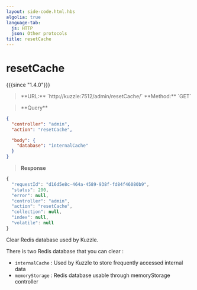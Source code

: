 ```yaml
---
layout: side-code.html.hbs
algolia: true
language-tab:
  js: HTTP
  json: Other protocols
title: resetCache
---
```


# resetCache

{{{since "1.4.0"}}}


<blockquote class="js">
<p>
**URL:** `http://kuzzle:7512/admin/resetCache/<database>`  
**Method:** `GET`
</p>
</blockquote>

<blockquote class="json">
<p>
**Query**
</p>
</blockquote>


```json
{
  "controller": "admin",
  "action": "resetCache",

  "body": {
    "database": "internalCache"
  }
}
```

>**Response**

```javascript
{
  "requestId": "d16d5e8c-464a-4589-938f-fd84f46080b9",
  "status": 200,
  "error": null,
  "controller": "admin",
  "action": "resetCache",
  "collection": null,
  "index": null,
  "volatile": null
}
```

Clear Redis database used by Kuzzle.  

There is two Redis database that you can clear :
 - `internalCache` : Used by Kuzzle to store frequently accessed internal data
 - `memoryStorage` : Redis database usable through memoryStorage controller
